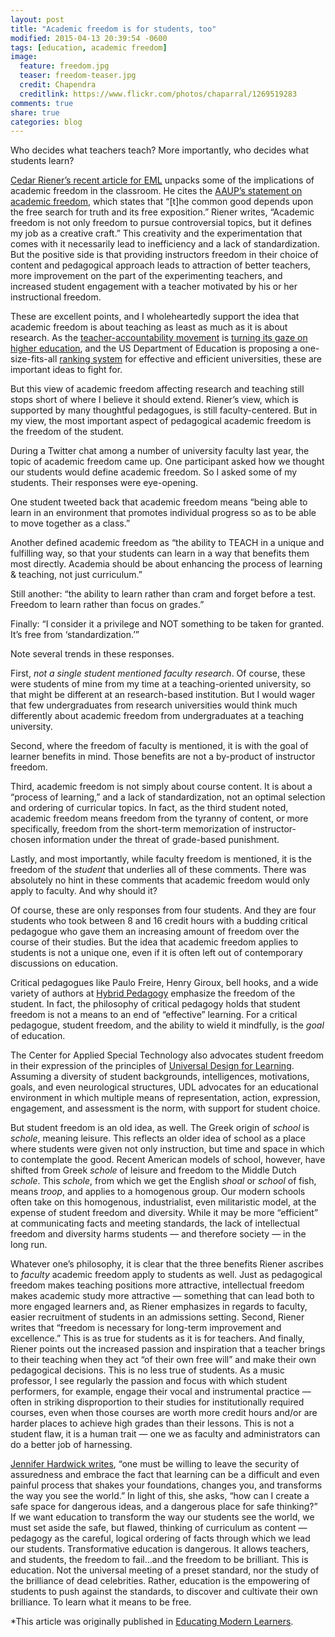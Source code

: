 ```yaml
---
layout: post
title: "Academic freedom is for students, too"
modified: 2015-04-13 20:39:54 -0600
tags: [education, academic freedom]
image:
  feature: freedom.jpg
  teaser: freedom-teaser.jpg
  credit: Chapendra
  creditlink: https://www.flickr.com/photos/chaparral/1269519283
comments: true
share: true
categories: blog
---
```


Who decides what teachers teach? More importantly, who decides what students learn?

[Cedar Riener’s recent article for EML](http://modernlearners.com/beyond-academic-freedom-and-dignity/) unpacks some of the implications of academic freedom in the classroom. He cites the [AAUP’s statement on academic freedom](http://www.aaup.org/report/1940-statement-principles-academic-freedom-and-tenure), which states that “[t]he common good depends upon the free search for truth and its free exposition.” Riener writes, “Academic freedom is not only freedom to pursue controversial topics, but it defines my job as a creative craft.” This creativity and the experimentation that comes with it necessarily lead to inefficiency and a lack of standardization. But the positive side is that providing instructors freedom in their choice of content and pedagogical approach leads to attraction of better teachers, more improvement on the part of the experimenting teachers, and increased student engagement with a teacher motivated by his or her instructional freedom.

These are excellent points, and I wholeheartedly support the idea that academic freedom is about teaching as least as much as it is about research. As the [teacher-accountability movement](https://www.insidehighered.com/news/2014/11/19/performance-based-funding-provokes-concern-among-college-administrators) is [turning its gaze on higher education](https://www.insidehighered.com/news/2014/12/05/second-higher-ed-summit-obama-administration-mixes-praise-and-accountability), and the US Department of Education is proposing a one-size-fits-all [ranking system](https://www.insidehighered.com/sites/default/server_files/files/ratings%20framework%20draft.pdf) for effective and efficient universities, these are important ideas to fight for.

But this view of academic freedom affecting research and teaching still stops short of where I believe it should extend. Riener’s view, which is supported by many thoughtful pedagogues, is still faculty-centered. But in my view, the most important aspect of pedagogical academic freedom is the freedom of the student.

During a Twitter chat among a number of university faculty last year, the topic of academic freedom came up. One participant asked how we thought our students would define academic freedom. So I asked some of my students. Their responses were eye-opening.

One student tweeted back that academic freedom means “being able to learn in an environment that promotes individual progress so as to be able to move together as a class.”

Another defined academic freedom as “the ability to TEACH in a unique and fulfilling way, so that your students can learn in a way that benefits them most directly. Academia should be about enhancing the process of learning & teaching, not just curriculum.”

Still another: “the ability to learn rather than cram and forget before a test. Freedom to learn rather than focus on grades.”

Finally: “I consider it a privilege and NOT something to be taken for granted. It’s free from ‘standardization.’”

Note several trends in these responses.

First, *not a single student mentioned faculty research*. Of course, these were students of mine from my time at a teaching-oriented university, so that might be different at an research-based institution. But I would wager that few undergraduates from research universities would think much differently about academic freedom from undergraduates at a teaching university.

Second, where the freedom of faculty is mentioned, it is with the goal of learner benefits in mind. Those benefits are not a by-product of instructor freedom.

Third, academic freedom is not simply about course content. It is about a “process of learning,” and a lack of standardization, not an optimal selection and ordering of curricular topics. In fact, as the third student noted, academic freedom means freedom from the tyranny of content, or more specifically, freedom from the short-term memorization of instructor-chosen information under the threat of grade-based punishment.

Lastly, and most importantly, while faculty freedom is mentioned, it is the freedom of the *student* that underlies all of these comments. There was absolutely no hint in these comments that academic freedom would only apply to faculty. And why should it?

Of course, these are only responses from four students. And they are four students who took between 8 and 16 credit hours with a budding critical pedagogue who gave them an increasing amount of freedom over the course of their studies. But the idea that academic freedom applies to students is not a unique one, even if it is often left out of contemporary discussions on education.

Critical pedagogues like Paulo Freire, Henry Giroux, bell hooks, and a wide variety of authors at [Hybrid Pedagogy](http://www.hybridpedagogy.com/) emphasize the freedom of the student. In fact, the philosophy of critical pedagogy holds that student freedom is not a means to an end of “effective” learning. For a critical pedagogue, student freedom, and the ability to wield it mindfully, is the *goal* of education.

The Center for Applied Special Technology also advocates student freedom in their expression of the principles of [Universal Design for Learning](http://www.cast.org/udl/). Assuming a diversity of student backgrounds, intelligences, motivations, goals, and even neurological structures, UDL advocates for an educational environment in which multiple means of representation, action, expression, engagement, and assessment is the norm, with support for student choice.

But student freedom is an old idea, as well. The Greek origin of *school* is *schole*, meaning leisure. This reflects an older idea of school as a place where students were given not only instruction, but time and space in which to contemplate the good. Recent American models of school, however, have shifted from Greek *schole* of leisure and freedom to the Middle Dutch *schole*. This *schole*, from which we get the English *shoal* or *school* of fish, means *troop*, and applies to a homogenous group. Our modern schools often take on this homogenous, industrialist, even militaristic model, at the expense of student freedom and diversity. While it may be more “efficient” at communicating facts and meeting standards, the lack of intellectual freedom and diversity harms students — and therefore society — in the long run.

Whatever one’s philosophy, it is clear that the three benefits Riener ascribes to *faculty* academic freedom apply to students as well. Just as pedagogical freedom makes teaching positions more attractive, intellectual freedom makes academic study more attractive — something that can lead both to more engaged learners and, as Riener emphasizes in regards to faculty, easier recruitment of students in an admissions setting. Second, Riener writes that “freedom is necessary for long-term improvement and excellence.” This is as true for students as it is for teachers. And finally, Riener points out the increased passion and inspiration that a teacher brings to their teaching when they act “of their own free will” and make their own pedagogical decisions. This is no less true of students. As a music professor, I see regularly the passion and focus with which student performers, for example, engage their vocal and instrumental practice — often in striking disproportion to their studies for institutionally required courses, even when those courses are worth more credit hours and/or are harder places to achieve high grades than their lessons. This is not a student flaw, it is a human trait — one we as faculty and administrators can do a better job of harnessing.

[Jennifer Hardwick writes](http://www.hybridpedagogy.com/journal/safe-space-dangerous-ideas-dangerous-space-safe-thinking/), “one must be willing to leave the security of assuredness and embrace the fact that learning can be a difficult and even painful process that shakes your foundations, changes you, and transforms the way you see the world.” In light of this, she asks, “how can I create a safe space for dangerous ideas, and a dangerous place for safe thinking?” If we want education to transform the way our students see the world, we must set aside the safe, but flawed, thinking of curriculum as content — pedagogy as the careful, logical ordering of facts through which we lead our students. Transformative education is dangerous. It allows teachers, and students, the freedom to fail…and the freedom to be brilliant. This is education. Not the universal meeting of a preset standard, nor the study of the brilliance of dead celebrities. Rather, education is the empowering of students to push against the standards, to discover and cultivate their own brilliance. To learn what it means to be free.

*This article was originally published in [Educating Modern Learners](http://www.modernlearners.com/).